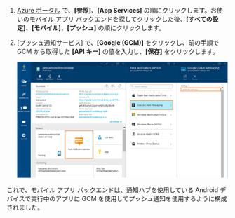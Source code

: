 
1. [Azure ポータル](https://azure.portal.com/) で、**[参照]**、**[App Services]** の順にクリックします。お使いのモバイル アプリ バックエンドを探してクリックした後、**[すべての設定]**、**[モバイル]**、**[プッシュ]** の順にクリックします。
2. [プッシュ通知サービス] で、**[Google (GCM)]** をクリックし、前の手順で GCM から取得した **[API キー]** の値を入力し、**[保存]** をクリックします。
   
    ![ポータルで GCM API キーを設定する](./media/app-service-mobile-android-configure-push/mobile-push-api-key.png)

これで、モバイル アプリ バックエンドは、通知ハブを使用している Android デバイスで実行中のアプリに GCM を使用してプッシュ通知を使用するように構成されました。

<!-- URLs. -->


<!-- images -->

<!---HONumber=AcomDC_1203_2015-->